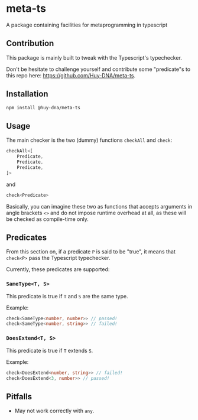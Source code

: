 # meta-ts
A package containing facilities for metaprogramming in typescript

## Contribution

This package is mainly built to tweak with the Typescript's typechecker.

Don't be hesitate to challenge yourself and contribute some "predicate"s to this repo here: https://github.com/Huy-DNA/meta-ts.

## Installation

```bash
npm install @huy-dna/meta-ts
```

## Usage

The main checker is the two (dummy) functions `checkAll` and `check`:

```typescript
checkAll<[
    Predicate,
    Predicate,
    Predicate,
]>
```

and

```typescript
check<Predicate>
```

Basically, you can imagine these two as functions that accepts arguments in angle brackets `<>` and do not impose runtime overhead at all, as these will be checked as compile-time only.

## Predicates

From this section on, if a predicate `P` is said to be "true", it means that `check<P>` pass the Typescript typechecker.

Currently, these predicates are supported:

### `SameType<T, S>`

This predicate is true if `T` and `S` are the same type.

Example:

```typescript
check<SameType<number, number>> // passed!
check<SameType<number, string>> // failed!
```

### `DoesExtend<T, S>`

This predicate is true if `T` extends `S`.

Example:

```typescript
check<DoesExtend<number, string>> // failed!
check<DoesExtend<3, number>> // passed!
```

## Pitfalls

* May not work correctly with `any`.
